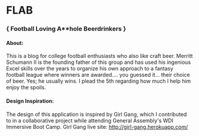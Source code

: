 # FLAB
### { Football Loving A**hole Beerdrinkers }

#### **About:**
This is a blog for college football enthusiasts who also like craft beer.  Merritt Schumann II is the founding father of this group and has used his ingenious Excel skills over the years to organize his own approach to a fantasy football league where winners are awarded.... you guessed it... their choice of beer.  Yes; he usually wins.  I plead the 5th regarding how much I help him enjoy the spoils.

#### **Design Inspiration:**
The design of this application is inspired by Girl Gang, which I contributed to in a collaborative project while attending General Assembly's WDI Immersive Boot Camp.  Girl Gang live site: http://girl-gang.herokuapp.com/
